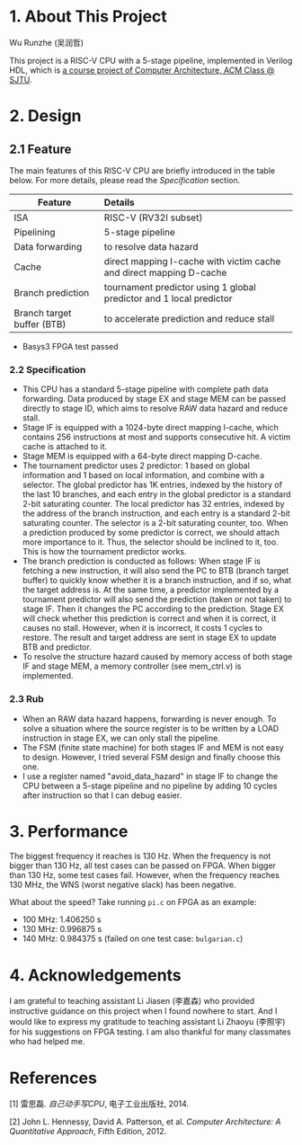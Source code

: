 # 1. About This Project

Wu Runzhe (吴润哲)

This project is a RISC-V CPU with a 5-stage pipeline, implemented in Verilog HDL, which is [a course project of Computer Architecture, ACM Class @ SJTU](https://acm.sjtu.edu.cn/wiki/System(1)_2019).

# 2. Design

## 2.1 Feature

The main features of this RISC-V CPU are briefly introduced in the table below. For more details, please read the *Specification* section.

| Feature                    | Details                                                      |
| -------------------------- | :----------------------------------------------------------- |
| ISA                        | RISC-V (RV32I subset)                                        |
| Pipelining                 | 5-stage pipeline                                             |
| Data forwarding            | to resolve data hazard                                       |
| Cache                      | direct mapping I-cache with victim cache and direct mapping D-cache |
| Branch prediction          | tournament predictor using 1 global predictor and 1 local predictor |
| Branch target buffer (BTB) | to accelerate prediction and reduce stall                    |

-  Basys3 FPGA test passed

### 2.2 Specification

- This CPU has a standard 5-stage pipeline with complete path data forwarding. Data produced by stage EX and stage MEM can be passed directly to stage ID, which aims to resolve RAW data hazard and reduce stall.
- Stage IF is equipped with a 1024-byte direct mapping I-cache, which contains 256 instructions at most and supports consecutive hit. A victim cache is attached to it.
- Stage MEM is equipped with a 64-byte direct mapping D-cache.
- The tournament predictor uses 2 predictor: 1 based on global information and 1 based on local information, and combine with a selector. The global predictor has 1K entries, indexed by the history of the last 10 branches, and each entry in the global predictor is a standard 2-bit saturating counter. The local predictor has 32 entries, indexed by the address of the branch instruction, and each entry is a standard 2-bit saturating counter. The selector is a 2-bit saturating counter, too. When a prediction produced by some predictor is correct, we should attach more importance to it.  Thus, the selector should be inclined to it, too. This is how the tournament predictor works.
- The branch prediction is conducted as follows: When stage IF is fetching a new instruction, it will also send the PC to BTB (branch target buffer) to quickly know whether it is a branch instruction, and if so,  what the target address is. At the same time, a predictor implemented by a tournament predictor will also send the prediction (taken or not taken) to stage IF. Then it changes the PC according to the prediction. Stage EX will check whether this prediction is correct and when it is correct, it causes no stall. However, when it is incorrect, it costs 1 cycles to restore. The result and target address are sent in stage EX to update BTB and predictor.
- To resolve the structure hazard caused by memory access of both stage IF and stage MEM, a memory controller (see mem_ctrl.v) is implemented.

### 2.3 Rub 

- When an RAW data hazard happens, forwarding is never enough. To solve a situation where the source register is to be written by a LOAD instruction in stage EX, we can only stall the pipeline.
- The FSM (finite state machine) for both stages IF and MEM is not easy to design. However, I tried several FSM design and finally choose this one.
- I use a register named "avoid_data_hazard" in stage IF to change the CPU between a 5-stage pipeline and no pipeline by adding 10 cycles after instruction so that I can debug easier. 

# 3. Performance

The biggest frequency it reaches is 130 Hz. When the frequency is not bigger than 130 Hz, all test cases can be passed on FPGA. When bigger than 130 Hz, some test cases fail. However, when the frequency reaches 130 MHz, the WNS (worst negative slack) has been negative.

What about the speed? Take running `pi.c` on FPGA as an example:

- 100 MHz: 1.406250 s
- 130 MHz: 0.996875 s
- 140 MHz: 0.984375 s (failed on one test case: `bulgarian.c`)

# 4. Acknowledgements

I am grateful to teaching assistant Li Jiasen (李嘉森) who provided instructive guidance on this project when I found nowhere to start. And I would like to express my gratitude to teaching assistant Li Zhaoyu (李照宇) for his suggestions on FPGA testing.  I am also thankful for many classmates who had helped me.

# References

[1] 雷思磊. *自己动手写CPU*, 电子工业出版社, 2014.

[2] John L. Hennessy, David A. Patterson, et al. *Computer Architecture: A Quantitative Approach*, Fifth Edition, 2012.